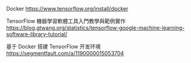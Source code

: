 Docker
https://www.tensorflow.org/install/docker

TensorFlow 機器學習軟體工具入門教學與範例實作
https://blog.gtwang.org/statistics/tensorflow-google-machine-learning-software-library-tutorial/

基于 Docker 搭建 TensorFlow 开发环境
https://segmentfault.com/a/1190000015053704
